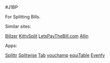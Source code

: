 #J1BP

For Splitting Bills.

Similar sites:

[Billzer](https://billzer.com/)
[KittySplit](https://www.kittysplit.com/en/)
[LetsPayTheBill.com](https://www.letspaythebill.com/)
[Allin](https://everyoneallin.com/bill-splitter/split-the-bills/)

Apps:

[Splittr](https://splittr.io/)
[Splitwise](https://www.splitwise.com/)
[Tab](https://tabapp.co/)
[youchamp](https://youchampapp.com/)
[equiTable](https://equitableapp.com/)
[Evenfy](https://www.evenfy.com/en-us/)
